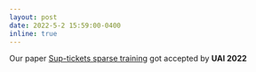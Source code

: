 ```yaml
---
layout: post
date: 2022-5-2 15:59:00-0400
inline: true
---
```


Our paper [Sup-tickets sparse training](https://arxiv.org/abs/2205.15322) got accepted by **UAI 2022** 

